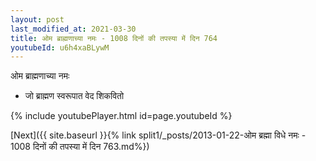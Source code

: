 ```yaml
---
layout: post
last_modified_at: 2021-03-30
title: ओम ब्राह्मणाच्या नमः - 1008 दिनों की तपस्या में दिन 764
youtubeId: u6h4xaBLywM
---
```

 
 
 ओम ब्राह्मणाच्या नमः  
 
 -  जो ब्राह्मण स्वरूपात वेद शिकवितो 
 
  
 
  
 
 
 
 
 
 


{% include youtubePlayer.html id=page.youtubeId %}
 
[Next]({{ site.baseurl }}{% link  split1/_posts/2013-01-22-ओम ब्रह्मा विधे नमः - 1008 दिनों की तपस्या में दिन 763.md%})
 
